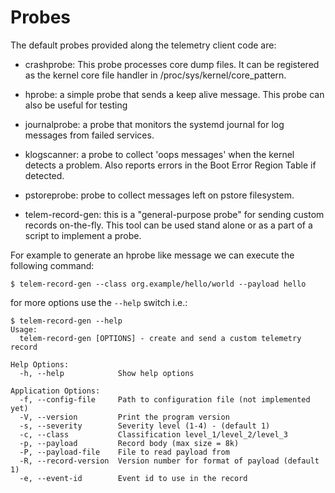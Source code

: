 # Probes

The default probes provided along the telemetry client code are:

* crashprobe: This probe processes core dump files. It can be registered as
  the kernel core file handler in /proc/sys/kernel/core_pattern.

* hprobe: a simple probe that sends a keep alive message. This probe can also
  be useful for testing

* journalprobe: a probe that monitors the systemd journal for log messages
  from failed services.

* klogscanner: a probe to collect 'oops messages' when the kernel detects a
  problem. Also reports errors in the Boot Error Region Table if detected.

* pstoreprobe: probe to collect messages left on pstore filesystem.

* telem-record-gen: this is a "general-purpose probe" for sending custom
  records on-the-fly. This tool can be used stand alone or as a part of a
  script to implement a probe.

For example to generate an hprobe like message we can execute the following
command:

```
$ telem-record-gen --class org.example/hello/world --payload hello
```

for more options use the ```--help``` switch i.e.:

```
$ telem-record-gen --help
Usage:
  telem-record-gen [OPTIONS] - create and send a custom telemetry record

Help Options:
  -h, --help            Show help options

Application Options:
  -f, --config-file     Path to configuration file (not implemented yet)
  -V, --version         Print the program version
  -s, --severity        Severity level (1-4) - (default 1)
  -c, --class           Classification level_1/level_2/level_3
  -p, --payload         Record body (max size = 8k)
  -P, --payload-file    File to read payload from
  -R, --record-version  Version number for format of payload (default 1)
  -e, --event-id        Event id to use in the record

```
